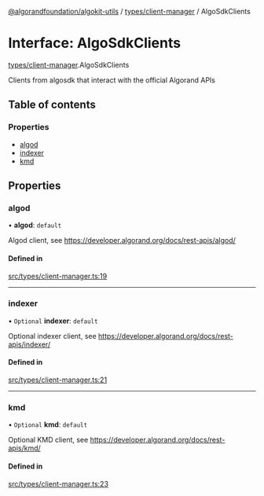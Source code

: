 [@algorandfoundation/algokit-utils](../README.md) / [types/client-manager](../modules/types_client_manager.md) / AlgoSdkClients

# Interface: AlgoSdkClients

[types/client-manager](../modules/types_client_manager.md).AlgoSdkClients

Clients from algosdk that interact with the official Algorand APIs

## Table of contents

### Properties

- [algod](types_client_manager.AlgoSdkClients.md#algod)
- [indexer](types_client_manager.AlgoSdkClients.md#indexer)
- [kmd](types_client_manager.AlgoSdkClients.md#kmd)

## Properties

### algod

• **algod**: `default`

Algod client, see https://developer.algorand.org/docs/rest-apis/algod/

#### Defined in

[src/types/client-manager.ts:19](https://github.com/algorandfoundation/algokit-utils-ts/blob/main/src/types/client-manager.ts#L19)

___

### indexer

• `Optional` **indexer**: `default`

Optional indexer client, see https://developer.algorand.org/docs/rest-apis/indexer/

#### Defined in

[src/types/client-manager.ts:21](https://github.com/algorandfoundation/algokit-utils-ts/blob/main/src/types/client-manager.ts#L21)

___

### kmd

• `Optional` **kmd**: `default`

Optional KMD client, see https://developer.algorand.org/docs/rest-apis/kmd/

#### Defined in

[src/types/client-manager.ts:23](https://github.com/algorandfoundation/algokit-utils-ts/blob/main/src/types/client-manager.ts#L23)

